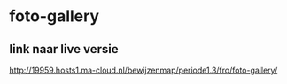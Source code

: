 # foto-gallery

## link naar live versie
http://19959.hosts1.ma-cloud.nl/bewijzenmap/periode1.3/fro/foto-gallery/

